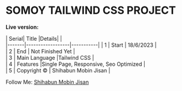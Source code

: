 # SOMOY TAILWIND CSS PROJECT

**Live version:**

| Serial| Title            |Details|   |   
|-------|------------------|-----------|
| 1     | Start            | 18/6/2023 |  
| 2     | End              | Not Finished Yet |  
| 3     | Main Language    |Tailwind CSS |  
| 4     | Features         |Single Page, Responsive, Seo Optimized  |  
| 5     | Copyright &copy; | Shihabun Mobin Jisan  | 

Follow Me: [Shihabun Mobin Jisan](https://www.facebook.com/shihabunjisan)
